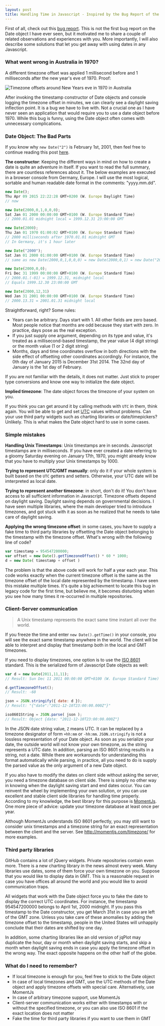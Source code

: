 ```yaml
---
layout: post
title: Handling Time in Javascript - Inspired by the Bug Report of the Century
---
```


First of all, check out this <a href="https://github.com/angular/angular.js/issues/5017" target="_blank">bug report</a>. This is not the first bug report on the Date object I have ever seen, but it motivated me to share a couple of related observations and experiences with you. More importantly, I will also describe some solutions that let you get away with using dates in any Javascript.

### What went wrong in Australia in 1970?

A different timezone offset was applied 1 millisecond before and 1 milliseconds after the new year's eve of 1970. Proof:

<img src="http://zsolt-nagy.github.io/images/posts/dates_in_australia.png" alt="Timezone offsets around New Years eve in 1970 in Australia" />

After invoking the timestamp constructor of Date objects and console logging the timezone offset in minutes, we can clearly see a daylight saving inflection point. It is a bug we have to live with. Not a crucial one as I have never seen an application that would require you to use a date object before 1970. While this bug is funny, using the Date object often comes with unnecessary complications.

### Date Object: The Bad Parts

If you know why `new Date("2")` is February 1st, 2001, then feel free to continue reading this post <a href="#timezone">here</a>.

**The constructor**: Keeping the different ways in mind on how to create a date is quite an adventure in itself. If you want to read the full summary, there are countless references about it. The below examples are executed in a browser console from Germany, Europe. I will use the most logical, sortable and human readable date format in the comments: "yyyy.mm.dd". 


```javascript
new Date();   
Thu Apr 09 2015 22:22:28 GMT+0200 (W. Europe Daylight Time)
// now

new Date(2000,0,1,0,0,0);  
Sat Jan 01 2000 00:00:00 GMT+0100 (W. Europe Standard Time)
// 2000.01.01 midnight local = 1999.12.31 23:00:00 GMT

new Date(2000); 
Thu Jan 01 1970 01:00:02 GMT+0100 (W. Europe Standard Time)
// 2000 milliseconds after 1970.01.01 midnight GMT
// In Germany, it's 1 hour later

new Date("2000");
Sat Jan 01 2000 01:00:00 GMT+0100 (W. Europe Standard Time)
// same as new Date(2000,0,1,0,0,0) = new Date(2000,0,1) = new Date("2000-01-01")

new Date(2000,0,0); 
Fri Dec 31 1999 00:00:00 GMT+0100 (W. Europe Standard Time)
// 2000.01.(-01) = 1999.12.31, midnight local
// Equals 1999.12.30 23:00:00 GMT

new Date(2000,12,31)
Wed Jan 31 2001 00:00:00 GMT+0100 (W. Europe Standard Time)
// 2000.13.31 = 2001.01.31 midnight local
```
 
Straightforward, right? Some rules:

 - Years can be arbitrary. Days start with 1. All other fields are zero based. Most people notice that months are odd because they start with zero. In practice, days pose as the real exception.
 - If you just supply one argument, depending on its type and value, it's treated as a millisecond-based timestamp, the year value (4 digit string) or the month value (1 or 2 digit string)
 - Months, days and time coordinates overflow in both directions with the side effect of offsetting other coordinates accordingly. For instance, the 0th day of January 2015 is December 31st 2014. The 32nd day of January is the 1st day of February.

If you are not familiar with the details, it does not matter. Just stick to proper type conversions and know one way to initialize the date object. 

<a name="timezone"></a>
**Implied timezone**: The date object forces the timezone of your system on you.

If you think you can get around it by calling methods with `UTC` in them, think again. You will be able to get and set <a href="http://en.wikipedia.org/wiki/Coordinated_Universal_Time" target="_blank">UTC</a> values without problems. Can your use third party widgets such as charting libraries or date/timepickers? Unlikely. This is what makes the Date object hard to use in some cases.

### Simple mistakes

**Handling Unix Timestamps**: Unix timestamps are in seconds. Javascript timestamps are in milliseconds. If you have ever created a date referring to a gloomy Saturday evening on January 17th, 1970, you might already know that you have to multiply your Unix timestamps by 1000.

**Trying to represent UTC/GMT manually**: only do it if your whole system is built based on the `UTC` getters and setters. Otherwise, your UTC date will be imterpreted as local date.

**Trying to represent another timezone**: in short, don't do it! You don't have access to all sufficient information in Javascript. Timezone offsets depend on daylight saving. Daylight saving depends on governmental decisions. I have seen multiple libraries, where the main developer tried to introduce timezones, and got stuck with it as soon as he realized that he needs to take care of daylight saving.

**Applying the wrong timezone offset**: in some cases, you have to supply a fake time to third party libraries by offsetting the Date object belonging to the timestamp with the timezone offset. What's wrong with the following line of code?

```javascript
var timestamp = 954547200000;
var offset = new Date().getTimezoneOffset() * 60 * 1000;
d = new Date( timestamp + offset )
```

The problem is that the above code will work for half a year each year. This code works exactly when the current timezone offset is the same as the timezone offset of the local date represented by the timestamp. I have seen this mistake multiple times. It's quite a big achievment to locate this bug in legacy code for the first time, but believe me, it becomes disturbing when you see how many times it re-occurred in multiple repositories.

### Client-Server communication

> A Unix timestamp represents the exact same time instant all over the world.

If you freeze the time and enter `new Date().getTime()` in your console, you will see the exact same timestamp anywhere in the world. The client will be able to interpret and display that timestamp both in the local and GMT timezones.

If you need to display timezones, one option is to use the <a href="http://www.w3.org/TR/NOTE-datetime" target="_blank">ISO 8601</a> standard. This is the serialized form of Javascript Date objects as well:

```javascript
var d = new Date(2011,11,11);
// Result: Sun Dec 11 2011 00:00:00 GMT+0100 (W. Europe Standard Time)

d.getTimezoneOffset();
// Result: -60

json = JSON.stringify({ date: d });
// Result: "{"date":"2011-12-10T23:00:00.000Z"}"

iso8601String = JSON.parse( json );
// Result: Object {date: "2011-12-10T23:00:00.000Z"}
```

In the JSON date string value, `Z` means UTC. It can be replaced by a timezone designator of form `+hh:mm` or `-hh:mm`. `JSON.stringify` is not a lossless representation of your Date object. As soon as you serialize your date, the outside world will not know your own timezone, as the string represents a UTC date. In addition, parsing an ISO 8601 string results in a string, not a date. While there are workarounds for understanding this format automatically while parsing, in practice, all you need to do is supply the parsed value as the only argument of a new Date object. 

If you also have to modify the dates on client side without asking the server, you need a timezone database on client side. There is simply no other way in knowing when the daylight saving start and end dates occur. You can reinvent the wheel by implementing your own solution, or you can use excellent and stable client side libraries for handling time properly. According to my knowledge, the best library for this purpose is <a href="http://momentjs.com/docs/" target="_blank">MomentJs</a>. One more piece of advice: update your timezone database at least once per year. 

Although MomentJs understands ISO 8601 perfectly, you may still want to consider unix timestamps and a timezone string for an exact representation between the client and the server. See <a href="http://momentjs.com/timezone/" target="_blank">http://momentjs.com/timezone/</a> for more examples.

### Third party libraries

GitHub contains a lot of jQuery widgets. Private repositories contain even more. There is a new charting library in the news almost every week. Many libraries use dates, some of them force your own timezone on you. Suppose that you would like to display data in GMT. This is a reasonable request in case you have offices all around the world and you would like to avoid communication traps. 

All widgets that work with the Date object force you  to fake the date to display the correct UTC coordinates. For instance, the timestamp 954547200000 belongs to April 1st, 2000 midnight. If you pass this timestamp to the Date constructor, you get March 31st in case you are left of the GMT zone. Unless you take care of these anomalies by adding the timezone offset to the timestamp, people in the United States will unhappily conclude that their dates are shifted by one day. 

In addition, some charting libraries like an old version of jqPlot may duplicate the hour, day or month when daylight saving starts, and skip a month when daylight saving ends in case you apply the timezone offset in the wrong way. The exact opposite happens on the other half of the globe. 

### What do I need to remember?

- If local timezone is enough for you, feel free to stick to the Date object
- In case of local timezones and GMT, use the UTC methods of the Date object and apply timezone offsets with special care. Alternatively, use MomentJs
- In case of arbitrary timezone support, use MomentJs
- Client-server communication works either with timestamps with or without the specified timezone, or you can also use ISO 8601 if the exact location does not matter
- Fake the time for third party libraries if you want to use them in GMT




